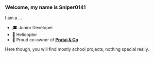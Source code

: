 ### Welcome, my name is **Sniper0141**

I am a ...
- 🎓 Junior Developer
- 🚁 Helicopter
- 🏢 Proud co-owner of **[Prataì & Co](https://github.com/Pratai-Co)**

Here though, you will find mostly school projects, nothing special really.
